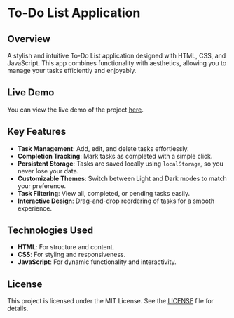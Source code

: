 # To-Do List Application

## Overview

A stylish and intuitive To-Do List application designed with HTML, CSS, and JavaScript. This app combines functionality with aesthetics, allowing you to manage your tasks efficiently and enjoyably.

## Live Demo

You can view the live demo of the project [here](https://todo-list-app-cufn.onrender.com).

## Key Features

- **Task Management**: Add, edit, and delete tasks effortlessly.
- **Completion Tracking**: Mark tasks as completed with a simple click.
- **Persistent Storage**: Tasks are saved locally using `localStorage`, so you never lose your data.
- **Customizable Themes**: Switch between Light and Dark modes to match your preference.
- **Task Filtering**: View all, completed, or pending tasks easily.
- **Interactive Design**: Drag-and-drop reordering of tasks for a smooth experience.

## Technologies Used

- **HTML**: For structure and content.
- **CSS**: For styling and responsiveness.
- **JavaScript**: For dynamic functionality and interactivity.

## License

This project is licensed under the MIT License. See the [LICENSE](LICENSE) file for details.


